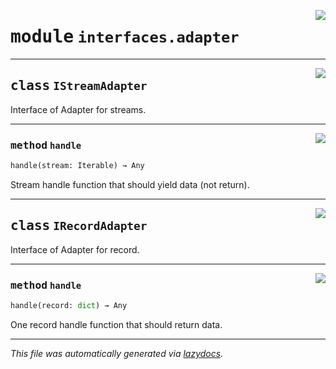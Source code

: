 <!-- markdownlint-disable -->

<a href="../../th2_data_services/interfaces/adapter.py#L0"><img align="right" style="float:right;" src="https://img.shields.io/badge/-source-cccccc?style=flat-square"></a>

# <kbd>module</kbd> `interfaces.adapter`






---

<a href="../../th2_data_services/interfaces/adapter.py#L18"><img align="right" style="float:right;" src="https://img.shields.io/badge/-source-cccccc?style=flat-square"></a>

## <kbd>class</kbd> `IStreamAdapter`
Interface of Adapter for streams. 




---

<a href="../../th2_data_services/interfaces/adapter.py#L21"><img align="right" style="float:right;" src="https://img.shields.io/badge/-source-cccccc?style=flat-square"></a>

### <kbd>method</kbd> `handle`

```python
handle(stream: Iterable) → Any
```

Stream handle function that should yield data (not return). 


---

<a href="../../th2_data_services/interfaces/adapter.py#L26"><img align="right" style="float:right;" src="https://img.shields.io/badge/-source-cccccc?style=flat-square"></a>

## <kbd>class</kbd> `IRecordAdapter`
Interface of Adapter for record. 




---

<a href="../../th2_data_services/interfaces/adapter.py#L29"><img align="right" style="float:right;" src="https://img.shields.io/badge/-source-cccccc?style=flat-square"></a>

### <kbd>method</kbd> `handle`

```python
handle(record: dict) → Any
```

One record handle function that should return data. 




---

_This file was automatically generated via [lazydocs](https://github.com/ml-tooling/lazydocs)._
